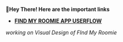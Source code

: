 **👋Hey There! Here are the important links**

 - [**FIND MY ROOMIE APP
   USERFLOW**](https://www.figma.com/file/wOa7CooiDKS2XJkCbsZOI5/FIND-MY-ROOMIE?node-id=0:1)
   
*working on Visual Design of FInd My Roomie*
